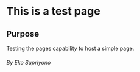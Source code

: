 # This is a test page

## Purpose
Testing the pages capability to host a simple page.

###### By Eko Supriyono